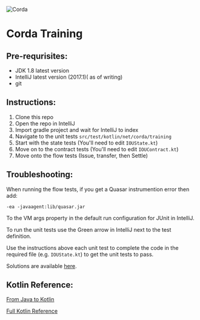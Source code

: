 ![Corda](https://www.corda.net/wp-content/uploads/2016/11/fg005_corda_b.png)

# Corda Training

## Pre-requrisites:

* JDK 1.8 latest version
* IntelliJ latest version (2017.1)( as of writing)
* git

## Instructions:

1. Clone this repo
2. Open the repo in IntelliJ
3. Import gradle project and wait for IntelliJ to index
4. Navigate to the unit tests `src/test/kotlin/net/corda/training`
5. Start with the state tests (You'll need to edit `IOUState.kt`)
6. Move on to the contract tests (You'll need to edit `IOUContract.kt`)
7. Move onto the flow tests (Issue, transfer, then Settle) 

## Troubleshooting:

When running the flow tests, if you get a Quasar instrumention error then add:

    -ea -javaagent:lib/quasar.jar 
    
To the VM args property in the default run configuration for JUnit in IntelliJ.

To run the unit tests use the Green arrow in IntelliJ next to the test definition.

Use the instructions above each unit test to complete the code in the required file (e.g. `IOUState.kt`) to get the unit tests to pass.

Solutions are available [here](https://github.com/roger3cev/corda-training-solutions).

## Kotlin Reference:

[From Java to Kotlin](https://github.com/MindorksOpenSource/from-java-to-kotlin)

[Full Kotlin Reference](https://kotlinlang.org/docs/kotlin-docs.pdf)
